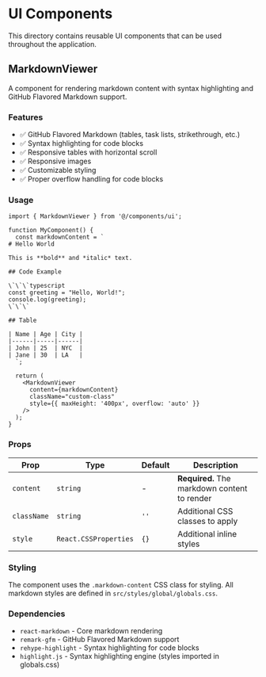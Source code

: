 # UI Components

This directory contains reusable UI components that can be used throughout the application.

## MarkdownViewer

A component for rendering markdown content with syntax highlighting and GitHub Flavored Markdown support.

### Features

- ✅ GitHub Flavored Markdown (tables, task lists, strikethrough, etc.)
- ✅ Syntax highlighting for code blocks
- ✅ Responsive tables with horizontal scroll
- ✅ Responsive images
- ✅ Customizable styling
- ✅ Proper overflow handling for code blocks

### Usage

```tsx
import { MarkdownViewer } from '@/components/ui';

function MyComponent() {
  const markdownContent = `
# Hello World

This is **bold** and *italic* text.

## Code Example

\`\`\`typescript
const greeting = "Hello, World!";
console.log(greeting);
\`\`\`

## Table

| Name | Age | City |
|------|-----|------|
| John | 25  | NYC  |
| Jane | 30  | LA   |
  `;

  return (
    <MarkdownViewer
      content={markdownContent}
      className="custom-class"
      style={{ maxHeight: '400px', overflow: 'auto' }}
    />
  );
}
```

### Props

| Prop        | Type                  | Default | Description                                  |
| ----------- | --------------------- | ------- | -------------------------------------------- |
| `content`   | `string`              | -       | **Required.** The markdown content to render |
| `className` | `string`              | `''`    | Additional CSS classes to apply              |
| `style`     | `React.CSSProperties` | `{}`    | Additional inline styles                     |

### Styling

The component uses the `.markdown-content` CSS class for styling. All markdown styles are defined in `src/styles/global/globals.css`.

### Dependencies

- `react-markdown` - Core markdown rendering
- `remark-gfm` - GitHub Flavored Markdown support
- `rehype-highlight` - Syntax highlighting for code blocks
- `highlight.js` - Syntax highlighting engine (styles imported in globals.css)
